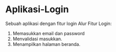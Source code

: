 # Aplikasi-Login
Sebuah aplikasi dengan fitur login
Alur Fitur Login:
1. Memasukkan email dan password
2. Menvalidasi masukkan.
3. Menampilkan halaman beranda.
